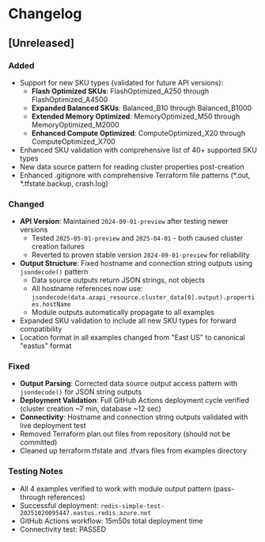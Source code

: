 # Changelog

## [Unreleased]

### Added
- Support for new SKU types (validated for future API versions):
  - **Flash Optimized SKUs**: FlashOptimized_A250 through FlashOptimized_A4500
  - **Expanded Balanced SKUs**: Balanced_B10 through Balanced_B1000  
  - **Extended Memory Optimized**: MemoryOptimized_M50 through MemoryOptimized_M2000
  - **Enhanced Compute Optimized**: ComputeOptimized_X20 through ComputeOptimized_X700
- Enhanced SKU validation with comprehensive list of 40+ supported SKU types
- New data source pattern for reading cluster properties post-creation
- Enhanced .gitignore with comprehensive Terraform file patterns (*.out, *.tfstate.backup, crash.log)

### Changed
- **API Version**: Maintained `2024-09-01-preview` after testing newer versions
  - Tested `2025-05-01-preview` and `2025-04-01` - both caused cluster creation failures
  - Reverted to proven stable version `2024-09-01-preview` for reliability
- **Output Structure**: Fixed hostname and connection string outputs using `jsondecode()` pattern
  - Data source outputs return JSON strings, not objects
  - All hostname references now use: `jsondecode(data.azapi_resource.cluster_data[0].output).properties.hostName`
  - Module outputs automatically propagate to all examples
- Expanded SKU validation to include all new SKU types for forward compatibility
- Location format in all examples changed from "East US" to canonical "eastus" format

### Fixed  
- **Output Parsing**: Corrected data source output access pattern with `jsondecode()` for JSON string outputs
- **Deployment Validation**: Full GitHub Actions deployment cycle verified (cluster creation ~7 min, database ~12 sec)
- **Connectivity**: Hostname and connection string outputs validated with live deployment test
- Removed Terraform plan.out files from repository (should not be committed)
- Cleaned up terraform.tfstate and .tfvars files from examples directory

### Testing Notes
- All 4 examples verified to work with module output pattern (pass-through references)
- Successful deployment: `redis-simple-test-20251020095447.eastus.redis.azure.net`
- GitHub Actions workflow: 15m50s total deployment time
- Connectivity test: PASSED
